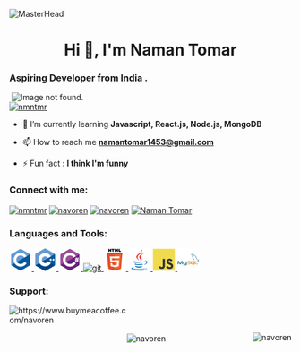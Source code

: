 ![MasterHead](https://images-wixmp-ed30a86b8c4ca887773594c2.wixmp.com/f/7a5a3db7-fb07-4532-aa4c-93f5a5d5d651/dak30pj-14691a0b-8032-47b7-880c-aa46d5c18c0e.gif?token=eyJ0eXAiOiJKV1QiLCJhbGciOiJIUzI1NiJ9.eyJzdWIiOiJ1cm46YXBwOjdlMGQxODg5ODIyNjQzNzNhNWYwZDQxNWVhMGQyNmUwIiwiaXNzIjoidXJuOmFwcDo3ZTBkMTg4OTgyMjY0MzczYTVmMGQ0MTVlYTBkMjZlMCIsIm9iaiI6W1t7InBhdGgiOiJcL2ZcLzdhNWEzZGI3LWZiMDctNDUzMi1hYTRjLTkzZjVhNWQ1ZDY1MVwvZGFrMzBwai0xNDY5MWEwYi04MDMyLTQ3YjctODgwYy1hYTQ2ZDVjMThjMGUuZ2lmIn1dXSwiYXVkIjpbInVybjpzZXJ2aWNlOmZpbGUuZG93bmxvYWQiXX0.7WSBZQNS7AUiTY0rh9jhBOUQ3g3yG0VIgtZFGpLBh6k)
<h1 align="center">Hi 👋, I'm Naman Tomar</h1>
<h3 align="left">Aspiring Developer from India .</h3>
<img align = "right" width = "500" src="https://media.tenor.com/-UygBh3nnfEAAAAC/coding.gif" alt="Image not found.">


<p align="left"> <a href="https://twitter.com/nmntmr" target="blank"><img src="https://img.shields.io/twitter/follow/nmntmr?logo=twitter&style=for-the-badge" alt="nmntmr" /></a> </p>

- 🌱 I’m currently learning **Javascript, React.js, Node.js, MongoDB**

- 📫 How to reach me **namantomar1453@gmail.com**

- ⚡ Fun fact : **I think I'm funny**

<h3 align="left">Connect with me:</h3>
<p align="left">
<a href="https://twitter.com/nmntmr" target="blank"><img align="center" src="https://raw.githubusercontent.com/rahuldkjain/github-profile-readme-generator/master/src/images/icons/Social/twitter.svg" alt="nmntmr" height="30" width="40" /></a>
<a href="https://www.codechef.com/users/navoren" target="blank"><img align="center" src="https://cdn.jsdelivr.net/npm/simple-icons@3.1.0/icons/codechef.svg" alt="navoren" height="30" width="40" /></a>
<a href="https://www.leetcode.com/navoren" target="blank"><img align="center" src="https://raw.githubusercontent.com/rahuldkjain/github-profile-readme-generator/master/src/images/icons/Social/leet-code.svg" alt="navoren" height="30" width="40" /></a>
<a href="https://www.linkedin.com/in/naman-tomar-n1453" target="blank"><img align="center" src="https://cdn-icons-png.flaticon.com/512/145/145807.png" alt="Naman Tomar" height="30" width="30" /></a>
</p>

<h3 align="left">Languages and Tools:</h3>
<p align="left"> <a href="https://www.cprogramming.com/" target="_blank" rel="noreferrer"> <img src="https://raw.githubusercontent.com/devicons/devicon/master/icons/c/c-original.svg" alt="c" width="40" height="40"/> </a> <a href="https://www.w3schools.com/cpp/" target="_blank" rel="noreferrer"> <img src="https://raw.githubusercontent.com/devicons/devicon/master/icons/cplusplus/cplusplus-original.svg" alt="cplusplus" width="40" height="40"/> </a> <a href="https://www.w3schools.com/cs/" target="_blank" rel="noreferrer"> <img src="https://raw.githubusercontent.com/devicons/devicon/master/icons/csharp/csharp-original.svg" alt="csharp" width="40" height="40"/> </a> <a href="https://git-scm.com/" target="_blank" rel="noreferrer"> <img src="https://www.vectorlogo.zone/logos/git-scm/git-scm-icon.svg" alt="git" width="40" height="40"/> </a> <a href="https://www.w3.org/html/" target="_blank" rel="noreferrer"> <img src="https://raw.githubusercontent.com/devicons/devicon/master/icons/html5/html5-original-wordmark.svg" alt="html5" width="40" height="40"/> </a> <a href="https://www.java.com" target="_blank" rel="noreferrer"> <img src="https://raw.githubusercontent.com/devicons/devicon/master/icons/java/java-original.svg" alt="java" width="40" height="40"/> </a> <a href="https://developer.mozilla.org/en-US/docs/Web/JavaScript" target="_blank" rel="noreferrer"> <img src="https://raw.githubusercontent.com/devicons/devicon/master/icons/javascript/javascript-original.svg" alt="javascript" width="40" height="40"/> </a> <a href="https://www.mysql.com/" target="_blank" rel="noreferrer"> <img src="https://raw.githubusercontent.com/devicons/devicon/master/icons/mysql/mysql-original-wordmark.svg" alt="mysql" width="40" height="40"/> </a> </p>

<h3 align="left">Support:</h3>
<p><a href="https://www.buymeacoffee.com/https://www.buymeacoffee.com/navoren"> <img align="left" src="https://cdn.buymeacoffee.com/buttons/v2/default-yellow.png" height="50" width="210" alt="https://www.buymeacoffee.com/navoren" /></a></p><br><br>

<p><img align="right" src="https://github-readme-stats.vercel.app/api/top-langs?username=navoren&show_icons=true&locale=en&layout=compact" alt="navoren" /></p>

<p><img align="center" src="https://github-readme-streak-stats.herokuapp.com/?user=navoren&" alt="navoren" /></p>
